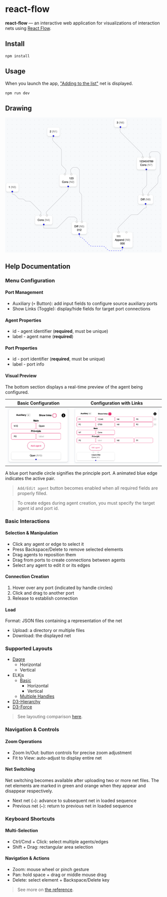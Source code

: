 # react-flow

**react-flow** — an interactive web application for visualizations of interaction nets using [React Flow](https://reactflow.dev).

## Install

```shell
npm install
```

## Usage

When you launch the app, ["Adding to the list"](./saved-nets/list_add_1.json) net is displayed.

```shell
npm run dev
```

## Drawing

![Adding to the list](./screens/list_add_1.png)

## Help Documentation

### Menu Configuration

#### Port Management

* Auxiliary (`+` Button): add input fields to configure source auxiliary ports
* Show Links (Toggle): display/hide fields for target port connections

#### Agent Properties

* id - agent identifier (**required**, must be unique)
* label - agent name (**required**)

#### Port Properties

* id - port identifier (**required**, must be unique)
* label - port info

#### Visual Preview

The bottom section displays a real-time preview of the agent being configured.

| Basic Configuration | Configuration with Links |
|-|--|
|![MenuConfig screen](./screens/add_agent.png)|![MenuConfig screen](./screens/edit_agent.png)|

A blue port handle circle signifies the principle port. A animated blue edge indicates the active pair.

> `Add/Edit agent` button becomes enabled when all required fields are properly filled.

> To create edges during agent creation, you must specify the target agent id and port id.

### Basic Interactions

#### Selection & Manipulation

* Click any agent or edge to select it
* Press Backspace/Delete to remove selected elements
* Drag agents to reposition them
* Drag from ports to create connections between agents
* Select any agent to edit it or its edges

#### Connection Creation

1. Hover over any port (indicated by handle circles)
2. Click and drag to another port
3. Release to establish connection

#### Load

Format: JSON files containing a representation of the net

* Upload: a directory or multiple files
* Download: the displayed net

### Supported Layouts

* [Dagre](https://reactflow.dev/examples/layout/dagre)
  * Horizontal
  * Vertical
* ELKjs
  * [Basic](https://reactflow.dev/examples/layout/elkjs)
    * Horizontal
    * Vertical
  * [Multiple Handles](https://reactflow.dev/examples/layout/elkjs-multiple-handles)
* [D3-Hierarchy](https://reactflow.dev/learn/layouting/layouting#d3-hierarchy)
* [D3-Force](https://reactflow.dev/learn/layouting/layouting#d3-force)

> See layouting comparison [here](https://reactflow.dev/learn/layouting/layouting#layouting-nodes).

### Navigation & Controls

#### Zoom Operations

* Zoom In/Out: button controls for precise zoom adjustment
* Fit to View: auto-adjust to display entire net

#### Net Switching

Net switching becomes available after uploading two or more net files.
The net elements are marked in green and orange when they appear and disappear respectively.

* Next net (`→`): advance to subsequent net in loaded sequence
* Previous net (`←`): return to previous net in loaded sequence

### Keyboard Shortcuts

#### Multi-Selection

* Ctrl/Cmd + Click: select multiple agents/edges
* Shift + Drag: rectangular area selection

#### Navigation & Actions

* Zoom: mouse wheel or pinch gesture
* Pan: hold space + drag or middle mouse drag
* Delete: select element + Backspace/Delete key

> See more on [the reference](<https://reactflow.dev/api-reference/react-flow#keyboard-props>).
